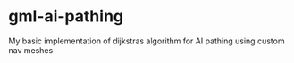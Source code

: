 # gml-ai-pathing
My basic implementation of dijkstras algorithm for AI pathing using custom nav meshes
